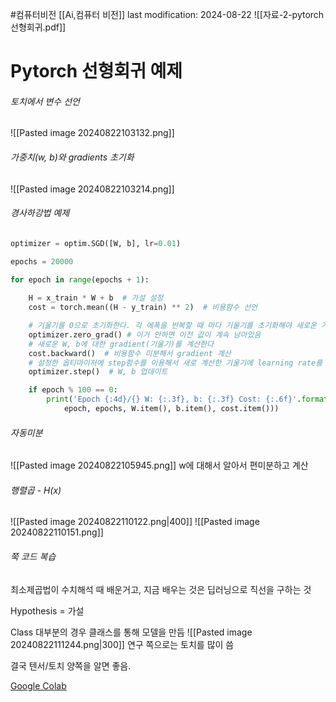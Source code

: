#컴퓨터비전 
[[Ai,컴퓨터 비전]]
last modification: 2024-08-22
![[자료-2-pytorch선형회귀.pdf]]

# Pytorch 선형회귀 예제

###### 토치에서 변수 선언
![[Pasted image 20240822103132.png]]

###### 가중치(w, b)와 gradients 초기화
![[Pasted image 20240822103214.png]]

###### 경사하강법 예제
```python
optimizer = optim.SGD([W, b], lr=0.01)

epochs = 20000

for epoch in range(epochs + 1):
    
    H = x_train * W + b  # 가설 설정
    cost = torch.mean((H - y_train) ** 2)  # 비용함수 선언

	# 기울기를 0으로 초기화한다. 각 에폭을 반복할 때 마다 기울기를 초기화해야 새로운 가중치화 편향에 대한 기울기를 구할 수 있다. 
    optimizer.zero_grad() # 이거 안하면 이전 값이 계속 남아있음
    # 새로운 W, b에 대한 gradient(기울기)를 계산한다
    cost.backward()  # 비용함수 미분해서 gradient 계산
    # 설정한 옵티마이저에 step함수를 이용해서 새로 계산한 기울기에 learning rate를 곱해서 새로운 값으로 업데이트 한 다.
    optimizer.step()  # W, b 업데이트

    if epoch % 100 == 0:
        print('Epoch {:4d}/{} W: {:.3f}, b: {:.3f} Cost: {:.6f}'.format(
            epoch, epochs, W.item(), b.item(), cost.item()))
```

###### 자동미분
![[Pasted image 20240822105945.png]]
w에 대해서 알아서 편미분하고 계산

###### 행렬곱 - H(x)
![[Pasted image 20240822110122.png|400]]
![[Pasted image 20240822110151.png]]

###### 쭉 코드 복습

최소제곱법이 수치해석 때 배운거고, 지금 배우는 것은 딥러닝으로 직선을 구하는 것

Hypothesis = 가설

Class
대부분의 경우 클래스를 통해 모델을 만듬
![[Pasted image 20240822111244.png|300]]
연구 쪽으로는 토치를 많이 씀

결국 텐서/토치 양쪽을 알면 좋음.

[Google Colab](https://colab.research.google.com/drive/1AdIPp_V4vGgcMrtzP9kpf6mc-A-Qwahb?hl=ko#scrollTo=jxyR_2eP9n8S)

